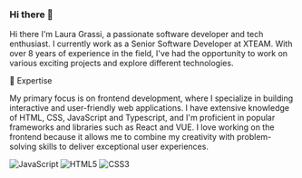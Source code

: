 ### Hi there 👋

 Hi there
I'm Laura Grassi, a passionate software developer and tech enthusiast. I currently work as a Senior Software Developer at XTEAM.
With over 8 years of experience in the field, I've had the opportunity to work on various exciting projects and explore different technologies.

🚀 Expertise

My primary focus is on frontend development, where I specialize in building interactive and user-friendly web applications. I have extensive knowledge of HTML, CSS, JavaScript and Typescript, and I'm proficient in popular frameworks and libraries such as React and VUE.
I love working on the frontend because it allows me to combine my creativity with problem-solving skills to deliver exceptional user experiences.

![JavaScript](https://img.shields.io/badge/javascript-%23323330.svg?style=for-the-badge&logo=javascript&logoColor=%23F7DF1E) ![HTML5](https://img.shields.io/badge/html5-%23E34F26.svg?style=for-the-badge&logo=html5&logoColor=white) ![CSS3](https://img.shields.io/badge/css3-%231572B6.svg?style=for-the-badge&logo=css3&logoColor=white) 

